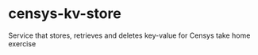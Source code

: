 # censys-kv-store
Service that stores, retrieves and deletes key-value for Censys take home exercise
